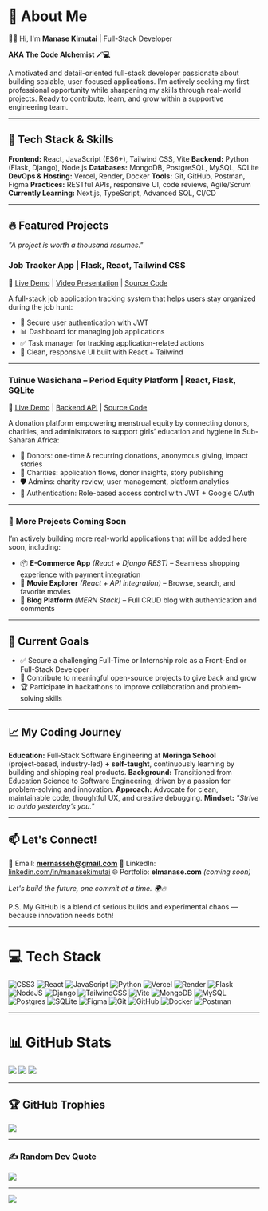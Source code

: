 # 💫 About Me

👨‍💻 Hi, I'm **Manase Kimutai** | Full-Stack Developer

**AKA The Code Alchemist 🪄💻**

A motivated and detail-oriented full-stack developer passionate about building scalable, user-focused applications.
I’m actively seeking my first professional opportunity while sharpening my skills through real-world projects.
Ready to contribute, learn, and grow within a supportive engineering team.

---

## 🚀 Tech Stack & Skills

**Frontend:** React, JavaScript (ES6+), Tailwind CSS, Vite
**Backend:** Python (Flask, Django), Node.js
**Databases:** MongoDB, PostgreSQL, MySQL, SQLite
**DevOps & Hosting:** Vercel, Render, Docker
**Tools:** Git, GitHub, Postman, Figma
**Practices:** RESTful APIs, responsive UI, code reviews, Agile/Scrum
**Currently Learning:** Next.js, TypeScript, Advanced SQL, CI/CD

---

## 🔥 Featured Projects

*"A project is worth a thousand resumes."*

### **Job Tracker App | Flask, React, Tailwind CSS**

🔗 [Live Demo](https://job-tracker-app-phi.vercel.app) | [Video Presentation](https://www.loom.com/share/b8947c5061774f42b43fdc68fd3d882b?sid=007f3438-6d5f-4700-b404-28307c963b2c) | [Source Code](https://github.com/ngoriest/Job-tracker-app)

A full-stack job application tracking system that helps users stay organized during the job hunt:

* 🔐 Secure user authentication with JWT
* 📊 Dashboard for managing job applications
* ✅ Task manager for tracking application-related actions
* 🎨 Clean, responsive UI built with React + Tailwind

---

### **Tuinue Wasichana – Period Equity Platform | React, Flask, SQLite**

🔗 [Live Demo](https://tuinue-wasichana-the-only-frontend.vercel.app/) | [Backend API](https://tuinue-wasichana-oizx.onrender.com) | [Source Code](https://github.com/Xazerr/Tuinue-Wasichana)

A donation platform empowering menstrual equity by connecting donors, charities, and administrators to support girls’ education and hygiene in Sub-Saharan Africa:

* 💝 Donors: one-time & recurring donations, anonymous giving, impact stories
* 🏢 Charities: application flows, donor insights, story publishing
* 🛡 Admins: charity review, user management, platform analytics
* 🔐 Authentication: Role-based access control with JWT + Google OAuth

---

### 🚧 **More Projects Coming Soon**

I’m actively building more real-world applications that will be added here soon, including:

* 📦 **E-Commerce App** *(React + Django REST)* – Seamless shopping experience with payment integration
* 🎥 **Movie Explorer** *(React + API integration)* – Browse, search, and favorite movies
* 📝 **Blog Platform** *(MERN Stack)* – Full CRUD blog with authentication and comments

---

## 🎯 Current Goals

* ✅ Secure a challenging Full-Time or Internship role as a Front-End or Full-Stack Developer
* 🔨 Contribute to meaningful open-source projects to give back and grow
* 🏆 Participate in hackathons to improve collaboration and problem-solving skills

---

## 📈 My Coding Journey

**Education:** Full‑Stack Software Engineering at **Moringa School** (project‑based, industry-led) **+ self-taught**, continuously learning by building and shipping real products.
**Background:** Transitioned from Education Science to Software Engineering, driven by a passion for problem‑solving and innovation.
**Approach:** Advocate for clean, maintainable code, thoughtful UX, and creative debugging.
**Mindset:** *"Strive to outdo yesterday’s you."*

---

## 📫 Let's Connect!

💌 Email: **[mernasseh@gmail.com](mailto:mernasseh@gmail.com)**
💼 LinkedIn: [linkedin.com/in/manasekimutai](https://linkedin.com/in/manasekimutai)
🌐 Portfolio: **elmanase.com** *(coming soon)*

*Let's build the future, one commit at a time. 🌍🔥*

P.S. My GitHub is a blend of serious builds and experimental chaos — because innovation needs both!

---

# 💻 Tech Stack

![CSS3](https://img.shields.io/badge/css3-%231572B6.svg?style=for-the-badge\&logo=css3\&logoColor=white)
![React](https://img.shields.io/badge/react-%2320232a.svg?style=for-the-badge\&logo=react\&logoColor=%2361DAFB)
![JavaScript](https://img.shields.io/badge/javascript-%23323330.svg?style=for-the-badge\&logo=javascript\&logoColor=%23F7DF1E)
![Python](https://img.shields.io/badge/python-3670A0?style=for-the-badge\&logo=python\&logoColor=ffdd54)
![Vercel](https://img.shields.io/badge/vercel-%23000000.svg?style=for-the-badge\&logo=vercel\&logoColor=white)
![Render](https://img.shields.io/badge/Render-%46E3B7.svg?style=for-the-badge\&logo=render\&logoColor=white)
![Flask](https://img.shields.io/badge/flask-%23000.svg?style=for-the-badge\&logo=flask\&logoColor=white)
![NodeJS](https://img.shields.io/badge/node.js-6DA55F?style=for-the-badge\&logo=node.js\&logoColor=white)
![Django](https://img.shields.io/badge/django-%23092E20.svg?style=for-the-badge\&logo=django\&logoColor=white)
![TailwindCSS](https://img.shields.io/badge/tailwindcss-%2338B2AC.svg?style=for-the-badge\&logo=tailwind-css\&logoColor=white)
![Vite](https://img.shields.io/badge/vite-%23646CFF.svg?style=for-the-badge\&logo=vite\&logoColor=white)
![MongoDB](https://img.shields.io/badge/MongoDB-%234ea94b.svg?style=for-the-badge\&logo=mongodb\&logoColor=white)
![MySQL](https://img.shields.io/badge/mysql-4479A1.svg?style=for-the-badge\&logo=mysql\&logoColor=white)
![Postgres](https://img.shields.io/badge/postgres-%23316192.svg?style=for-the-badge\&logo=postgresql\&logoColor=white)
![SQLite](https://img.shields.io/badge/sqlite-%2307405e.svg?style=for-the-badge\&logo=sqlite\&logoColor=white)
![Figma](https://img.shields.io/badge/figma-%23F24E1E.svg?style=for-the-badge\&logo=figma\&logoColor=white)
![Git](https://img.shields.io/badge/git-%23F05033.svg?style=for-the-badge\&logo=git\&logoColor=white)
![GitHub](https://img.shields.io/badge/github-%23121011.svg?style=for-the-badge\&logo=github\&logoColor=white)
![Docker](https://img.shields.io/badge/docker-%230db7ed.svg?style=for-the-badge\&logo=docker\&logoColor=white)
![Postman](https://img.shields.io/badge/Postman-FF6C37?style=for-the-badge\&logo=postman\&logoColor=white)

---

# 📊 GitHub Stats

![](https://github-readme-stats.vercel.app/api?username=ngoriest\&theme=dark\&hide_border=false\&include_all_commits=true\&count_private=true)
![](https://nirzak-streak-stats.vercel.app/?user=ngoriest\&theme=dark\&hide_border=false)
![](https://github-readme-stats.vercel.app/api/top-langs/?username=ngoriest\&theme=dark\&hide_border=false\&include_all_commits=true\&count_private=true\&layout=compact)

---

## 🏆 GitHub Trophies

![](https://github-profile-trophy.vercel.app/?username=ngoriest\&theme=dark\&no-frame=false\&no-bg=true\&margin-w=4)

---

### ✍️ Random Dev Quote

![](https://quotes-github-readme.vercel.app/api?type=horizontal\&theme=radical)

---

[![](https://visitcount.itsvg.in/api?id=ngoriest\&icon=0\&color=0)](https://visitcount.itsvg.in)
